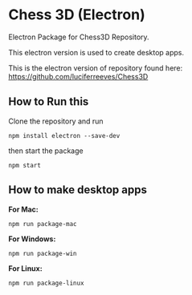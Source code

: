 # Chess 3D (Electron)
Electron Package for Chess3D Repository. 

This electron version is used to create desktop apps.

This is the electron version of repository found here: https://github.com/luciferreeves/Chess3D

## How to Run this

Clone the repository and run 

`npm install electron --save-dev`

then start the package

`npm start`

## How to make desktop apps

**For Mac:** 

`npm run package-mac`

**For Windows:**

`npm run package-win`

**For Linux:**

`npm run package-linux`
